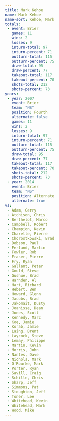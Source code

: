 ```yaml
---
title: Mark Kehoe
name: Mark Kehoe
name-sort: Kehoe, Mark
totals:
 - event: Brier
   games: 11
   wins: 2
   losses: 9
   inturn-total: 97
   inturn-percent: 71
   outturn-total: 115
   outturn-percent: 75
   draw-total: 95
   draw-percent: 77
   takeout-total: 117
   takeout-percent: 70
   shots-total: 212
   shots-percent: 73
years:
 - year: 2007
   event: Brier
   team: "NS"
   position: Fourth
   alternate: false
   games: 11
   wins: 2
   losses: 9
   inturn-total: 97
   inturn-percent: 71
   outturn-total: 115
   outturn-percent: 75
   draw-total: 95
   draw-percent: 77
   takeout-total: 117
   takeout-percent: 70
   shots-total: 212
   shots-percent: 73
 - year: 2014
   event: Brier
   team: "NS"
   position: Alternate
   alternate: true
vs:
 - Adam, Gerry
 - Atchison, Chris
 - Berthelot, Marco
 - Campbell, Robert
 - Champion, Kevin
 - Charette, Pierre
 - Chorostkowski, Brad
 - Dobson, Paul
 - Ferland, Martin
 - Fowler, Rob
 - Fraser, Pierre
 - Fry, Ryan
 - Gallant, Peter
 - Gould, Steve
 - Gushue, Brad
 - Harnden, Al
 - Hart, Richard
 - Hebert, Ben
 - Howard, Glenn
 - Jacobs, Brad
 - Jakomait, Dusty
 - Joanisse, Dean
 - Jones, Scott
 - Kennedy, Marc
 - Koe, Jamie
 - Korab, Jamie
 - Laing, Brent
 - Laycock, Steve
 - Lemay, Philippe
 - Martin, Kevin
 - Morris, John
 - Nantes, Dave
 - Nichols, Mark
 - O'Rourke, Mark
 - Porter, Ryan
 - Savill, Craig
 - Schille, Chris
 - Sharp, Jeff
 - Simmons, Pat
 - Stoughton, Jeff
 - Toner, Lee
 - Whitehead, Kevin
 - Whitehead, Mark
 - Wood, Mike
---
```

